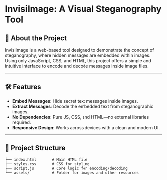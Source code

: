 # InvisiImage: A Visual Steganography Tool

## 🚀 About the Project
InvisiImage is a web-based tool designed to demonstrate the concept of steganography, where hidden messages are embedded within images. Using only JavaScript, CSS, and HTML, this project offers a simple and intuitive interface to encode and decode messages inside image files.

---

## 🛠️ Features
- **Embed Messages**: Hide secret text messages inside images.
- **Extract Messages**: Decode the embedded text from steganographic images.
- **No Dependencies**: Pure JS, CSS, and HTML—no external libraries required.
- **Responsive Design**: Works across devices with a clean and modern UI.

---

## 📂 Project Structure
```plaintext
├── index.html       # Main HTML file
├── styles.css       # CSS for styling
├── script.js        # Core logic for encoding/decoding
└── assets/          # Folder for images and other resources
